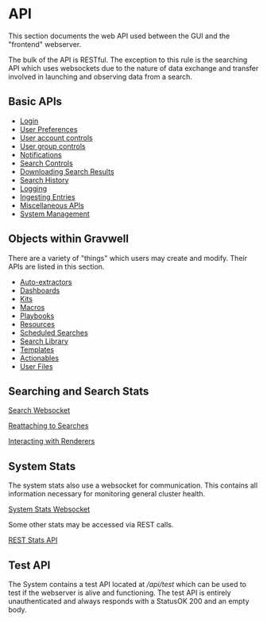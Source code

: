 # API

This section documents the web API used between the GUI and the "frontend" webserver.

The bulk of the API is RESTful. The exception to this rule is the searching API which uses websockets due to the nature of data exchange and transfer involved in launching and observing data from a search.

## Basic APIs

* [Login](login.md)
* [User Preferences](userprefs.md)
* [User account controls](account.md)
* [User group controls](groups.md)
* [Notifications](notifications.md)
* [Search Controls](searchctrl.md)
* [Downloading Search Results](download.md)
* [Search History](searchhistory.md)
* [Logging](loglevel.md)
* [Ingesting Entries](ingest.md)
* [Miscellaneous APIs](misc.md)
* [System Management](management.md)

## Objects within Gravwell

There are a variety of "things" which users may create and modify. Their APIs are listed in this section.

* [Auto-extractors](extractors.md)
* [Dashboards](dashboards.md)
* [Kits](kits.md)
* [Macros](macros.md)
* [Playbooks](playbooks.md)
* [Resources](resources.md)
* [Scheduled Searches](scheduledsearches.md)
* [Search Library](searchlibrary.md)
* [Templates](templates.md)
* [Actionables](pivots.md)
* [User Files](userfiles.md)

## Searching and Search Stats

[Search Websocket](websocket-search.md)

[Reattaching to Searches](websocket-search-attach.md)

[Interacting with Renderers](websocket-render.md)

## System Stats

The system stats also use a websocket for communication. This contains all information necessary for monitoring general cluster health.

[System Stats Websocket](websocket-stats.md)

Some other stats may be accessed via REST calls.

[REST Stats API](stats-json.md)

## Test API

The System contains a test API located at _/api/test_ which can be used to test if the webserver is alive and functioning.  The test API is entirely unauthenticated and always responds with a StatusOK 200 and an empty body.

